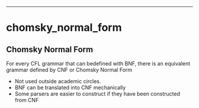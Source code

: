---
# chomsky_normal_form


## Chomsky Normal Form

For every CFL grammar that can bedefined with BNF,
there is an equivalent grammar defined by CNF or Chomsky Normal Form

- Not used outside academic circles.
- BNF can be translated into CNF mechanically
- Some parsers are easier to construct if they have been constructed from CNF


